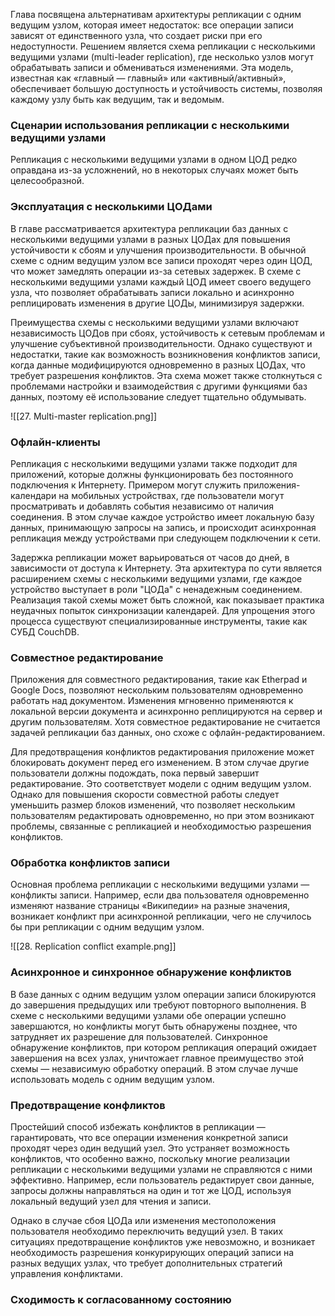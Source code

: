 Глава посвящена альтернативам архитектуры репликации с одним ведущим узлом, которая имеет недостаток: все операции записи зависят от единственного узла, что создает риски при его недоступности. Решением является схема репликации с несколькими ведущими узлами (multi-leader replication), где несколько узлов могут обрабатывать записи и обмениваться изменениями. Эта модель, известная как «главный — главный» или «активный/активный», обеспечивает большую доступность и устойчивость системы, позволяя каждому узлу быть как ведущим, так и ведомым.

### Сценарии использования репликации с несколькими ведущими узлами

Репликация с несколькими ведущими узлами в одном ЦОД редко оправдана из-за усложнений, но в некоторых случаях может быть целесообразной.

### Эксплуатация с несколькими ЦОДами

В главе рассматривается архитектура репликации баз данных с несколькими ведущими узлами в разных ЦОДах для повышения устойчивости к сбоям и улучшения производительности. В обычной схеме с одним ведущим узлом все записи проходят через один ЦОД, что может замедлять операции из-за сетевых задержек. В схеме с несколькими ведущими узлами каждый ЦОД имеет своего ведущего узла, что позволяет обрабатывать записи локально и асинхронно реплицировать изменения в другие ЦОДы, минимизируя задержки.

Преимущества схемы с несколькими ведущими узлами включают независимость ЦОДов при сбоях, устойчивость к сетевым проблемам и улучшение субъективной производительности. Однако существуют и недостатки, такие как возможность возникновения конфликтов записи, когда данные модифицируются одновременно в разных ЦОДах, что требует разрешения конфликтов. Эта схема может также столкнуться с проблемами настройки и взаимодействия с другими функциями баз данных, поэтому её использование следует тщательно обдумывать.

![[27. Multi-master replication.png]]

### Офлайн-клиенты

Репликация с несколькими ведущими узлами также подходит для приложений, которые должны функционировать без постоянного подключения к Интернету. Примером могут служить приложения-календари на мобильных устройствах, где пользователи могут просматривать и добавлять события независимо от наличия соединения. В этом случае каждое устройство имеет локальную базу данных, принимающую запросы на запись, и происходит асинхронная репликация между устройствами при следующем подключении к сети.

Задержка репликации может варьироваться от часов до дней, в зависимости от доступа к Интернету. Эта архитектура по сути является расширением схемы с несколькими ведущими узлами, где каждое устройство выступает в роли "ЦОДа" с ненадежным соединением. Реализация такой схемы может быть сложной, как показывает практика неудачных попыток синхронизации календарей. Для упрощения этого процесса существуют специализированные инструменты, такие как СУБД CouchDB.

### Совместное редактирование

Приложения для совместного редактирования, такие как Etherpad и Google Docs, позволяют нескольким пользователям одновременно работать над документом. Изменения мгновенно применяются к локальной версии документа и асинхронно реплицируются на сервер и другим пользователям. Хотя совместное редактирование не считается задачей репликации баз данных, оно схоже с офлайн-редактированием.

Для предотвращения конфликтов редактирования приложение может блокировать документ перед его изменением. В этом случае другие пользователи должны подождать, пока первый завершит редактирование. Это соответствует модели с одним ведущим узлом. Однако для повышения скорости совместной работы следует уменьшить размер блоков изменений, что позволяет нескольким пользователям редактировать одновременно, но при этом возникают проблемы, связанные с репликацией и необходимостью разрешения конфликтов.

### Обработка конфликтов записи

Основная проблема репликации с несколькими ведущими узлами — конфликты записи. Например, если два пользователя одновременно изменяют название страницы «Википедии» на разные значения, возникает конфликт при асинхронной репликации, чего не случилось бы при репликации с одним ведущим узлом.

![[28. Replication conflict example.png]]

### Асинхронное и синхронное обнаружение конфликтов

В базе данных с одним ведущим узлом операции записи блокируются до завершения предыдущих или требуют повторного выполнения. В схеме с несколькими ведущими узлами обе операции успешно завершаются, но конфликты могут быть обнаружены позднее, что затрудняет их разрешение для пользователей. Синхронное обнаружение конфликтов, при котором репликация операций ожидает завершения на всех узлах, уничтожает главное преимущество этой схемы — независимую обработку операций. В этом случае лучше использовать модель с одним ведущим узлом.

### Предотвращение конфликтов

Простейший способ избежать конфликтов в репликации — гарантировать, что все операции изменения конкретной записи проходят через один ведущий узел. Это устраняет возможность конфликтов, что особенно важно, поскольку многие реализации репликации с несколькими ведущими узлами не справляются с ними эффективно. Например, если пользователь редактирует свои данные, запросы должны направляться на один и тот же ЦОД, используя локальный ведущий узел для чтения и записи.

Однако в случае сбоя ЦОДа или изменения местоположения пользователя необходимо переключить ведущий узел. В таких ситуациях предотвращение конфликтов уже невозможно, и возникает необходимость разрешения конкурирующих операций записи на разных ведущих узлах, что требует дополнительных стратегий управления конфликтами.

### Сходимость к согласованному состоянию

